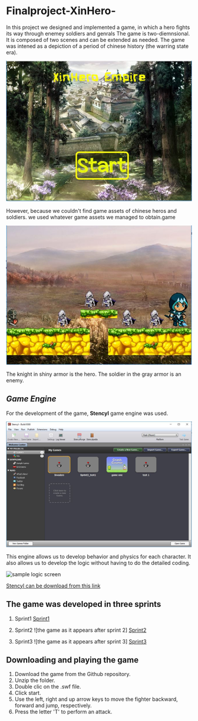 # Finalproject-XinHero-

In this project we designed and implemented a game, in which a hero fights its way through enemey soldiers and genrals The game is two-diemnsional. It is composed of two scenes and can be extended as needed. The game was intened as a depiction of a period of chinese history (the warring state era).

![Front scene of the game](frontpage.jpg)

However, because we couldn't find game assets of chinese  heros and soldiers. we used whatever game assets we managed to obtain.game

![Game assests combination](gameassests.jpg)

The knight in shiny armor is the hero.
The soldier in the gray armor is an enemy.

## *Game Engine*
For the development of the game, **Stencyl** game engine was used.

![Stencyl game deveopment engine](stencyl.JPG)

This engine allows us to develop behavior and physics for each character.
It also allows us to develop the logic without having to do the detailed coding.

![sample logic screen]()

[Stencyl can be download from this link](http://www.stencyl.com/)

## The game was developed in three sprints


1. Sprint1
[Sprint1](https://github.com/Anesouadou/Finalproject-XinHero-/tree/Sprint-One)


2. Sprint2
![the game as it appears after sprint 2]
[Sprint2](https://github.com/Anesouadou/Finalproject-XinHero-/tree/Sprint-Two)


3. Sprint3
![the game as it appears after sprint 3]
[Sprint3](https://github.com/Anesouadou/Finalproject-XinHero-/tree/Sprint-Three)


## Downloading and playing the game

1. Download the game from the Github repository.
2. Unzip the folder.
3. Double clic on the .swf file.  
4. Click start.
5. Use the left, right and up arrow keys to move the fighter backward, forward and jump, respectively.
6. Press the letter 'T' to perform an attack.   
